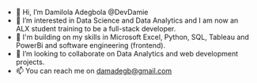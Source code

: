 - 👋 Hi, I’m Damilola Adegbola @DevDamie
- 👀 I’m interested in Data Science and Data Analytics and I am now an ALX student training to be a full-stack developer.
- 🌱 I'm building on my skills in Microsoft Excel, Python, SQL, Tableau and PowerBi and software engineering (frontend).
- 💞️ I’m looking to collaborate on Data Analytics and web development projects.
- 📫 You can reach me on damadegb@gmail.com

<!---
DevDamie/DevDamie is a ✨ special ✨ repository because its `README.md` (this file) appears on your GitHub profile.
You can click the Preview link to take a look at your changes.
--->
